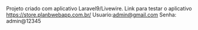 
Projeto criado com aplicativo Laravel9/Livewire.
Link para testar o aplicativo
https://store.planbwebapp.com.br/
Usuario:admin@gmail.com
Senha: admin@12345
